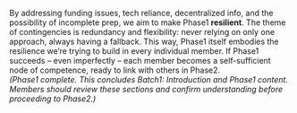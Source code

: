 By addressing funding issues, tech reliance, decentralized info, and the possibility of incomplete prep, we aim to make Phase1 **resilient**. The theme of contingencies is redundancy and flexibility: never relying on only one approach, always having a fallback. This way, Phase1 itself embodies the resilience we’re trying to build in every individual member. If Phase1 succeeds – even imperfectly – each member becomes a self-sufficient node of competence, ready to link with others in Phase2.  
_(Phase1 complete. This concludes Batch1: Introduction and Phase1 content. Members should review these sections and confirm understanding before proceeding to Phase2.)_